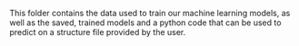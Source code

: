 This folder contains the data used to train our machine learning models, as well as the saved, trained models and a python code that can be used to predict on a structure file provided by the user.
